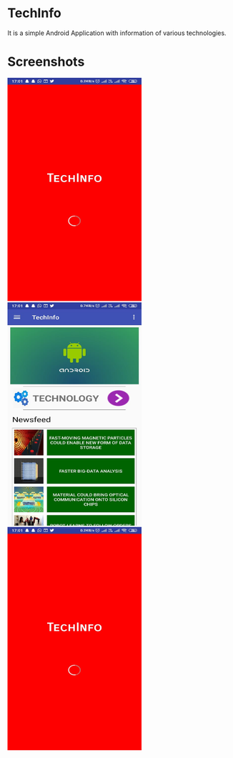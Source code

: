 # TechInfo
It is a simple Android Application with information of various technologies.

# Screenshots

<img src="images/splash.jpeg" height="500" width="300"><img src="images/home.jpeg" height="500" width="300"><img src="images/splash.jpeg" height="500" width="300">
